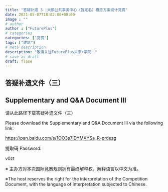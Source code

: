 ```yaml
---
title: "答疑补遗 3 |大鹏公共事务中心（暂定名）概念方案设计竞赛"
date: 2021-05-07T18:02:00+08:00
image : ""
# author
author : ["FuturePlus"]
# categories
categories: ["竞赛"]
tags: ["建筑"]
# meta description
description: "敬请关注FuturePlus未来+学院！"
# save as draft
draft: flase
---
```


## 答疑补遗文件（三） 

## Supplementary and Q&A Document III

请从此路径下载答疑补遗文件（三）

Please download the Supplementary and Q&A Document III via the following link:

https://pan.baidu.com/s/1OO3s7lDYMXYSa_R-prdezg

提取码 Password:

v0zt 

 

※ 主办方对本次国际竞赛规则拥有最终解释权，解释语言以中文为准。

※The host reserves the right for the interpretation of the Competition Document, with the language of interpretation subjected to Chinese.

 